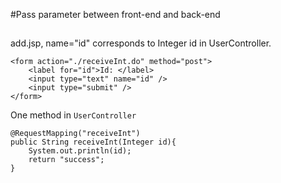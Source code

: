 #Pass parameter between front-end and back-end
##
add.jsp, name="id" corresponds to Integer id in UserController.
```
<form action="./receiveInt.do" method="post">
	<label for="id">Id: </label>
	<input type="text" name="id" />
	<input type="submit" />
</form>
```
One method in `UserController`
```
@RequestMapping("receiveInt")
public String receiveInt(Integer id){
	System.out.println(id);
	return "success";
}
```
